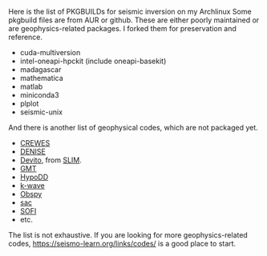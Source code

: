 Here is the list of PKGBUILDs for seismic inversion on my Archlinux
Some pkgbuild files are from AUR or github. 
These are either poorly maintained or are geophysics-related packages. 
I forked them for preservation and reference.
- cuda-multiversion
- intel-oneapi-hpckit (include oneapi-basekit)
- madagascar
- mathematica
- matlab
- miniconda3
- plplot
- seismic-unix



And there is another list of geophysical codes, which are not packaged yet.
- [CREWES]
- [DENISE]
- [Devito], from [SLIM](https://slim.gatech.edu/software/open-source).
- [GMT]
- [HypoDD]
- [k-wave]
- [Obspy]
- [sac]
- [SOFI]
- etc.

The list is not exhaustive. If you are looking for more geophysics-related codes, https://seismo-learn.org/links/codes/ is a good place to start.

<!-- Link labels: -->
[CREWES]: https://www.crewes.org/ResearchLinks/FreeSoftware/
[DENISE]: https://github.com/daniel-koehn/DENISE-Black-Edition
[Devito]: https://www.devitoproject.org/
[GMT]: https://www.generic-mapping-tools.org/
[HypoDD]: https://www.ldeo.columbia.edu/~felixw/hypoDD.html
[k-wave]: http://www.k-wave.org/
[Obspy]: https://docs.obspy.org/
[sac]: http://ds.iris.edu/ds/nodes/dmc/software/downloads/sac/
[SOFI]: https://git.scc.kit.edu/GPIAG-Software
